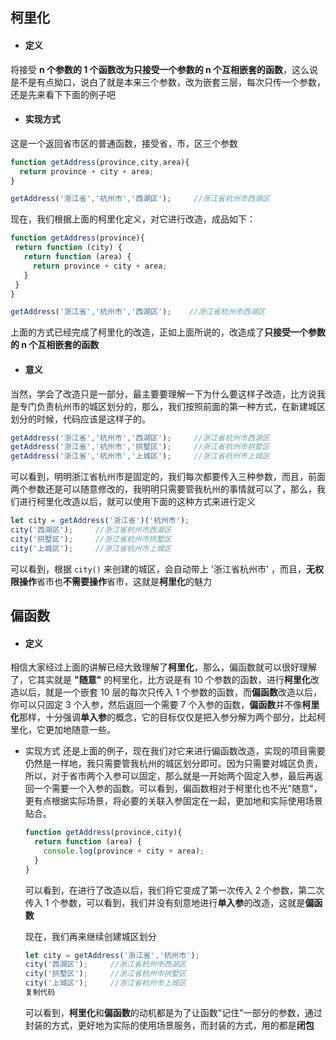 ## 柯里化

* #### 定义

将接受 **n 个参数的 1 个函数改为只接受一个参数的 n 个互相嵌套的函数**，这么说是不是有点拗口，说白了就是本来三个参数，改为嵌套三层，每次只传一个参数，还是先来看下下面的例子吧

* #### 实现方式

这是一个返回省市区的普通函数，接受省，市，区三个参数

```javascript copyable
function getAddress(province,city,area){
  return province + city + area;
}

getAddress('浙江省','杭州市','西湖区');     //浙江省杭州市西湖区
```

现在，我们根据上面的柯里化定义，对它进行改造，成品如下：

```javascript copyable
function getAddress(province){
 return function (city) {
   return function (area) {
     return province + city + area;
   }
 }
}

getAddress('浙江省','杭州市','西湖区');    //浙江省杭州市西湖区
```

上面的方式已经完成了柯里化的改造，正如上面所说的，改造成了**只接受一个参数的 n 个互相嵌套的函数**

* #### 意义

当然，学会了改造只是一部分，最主要要理解一下为什么要这样子改造，比方说我是专门负责杭州市的城区划分的，那么，我们按照前面的第一种方式，在新建城区划分的时候，代码应该是这样子的。

```javascript copyable
getAddress('浙江省','杭州市','西湖区');     //浙江省杭州市西湖区
getAddress('浙江省','杭州市','拱墅区');     //浙江省杭州市拱墅区
getAddress('浙江省','杭州市','上城区');     //浙江省杭州市上城区
```

可以看到，明明浙江省杭州市是固定的，我们每次都要传入三种参数，而且，前面两个参数还是可以随意修改的，我明明只需要管我杭州的事情就可以了，那么，我们进行柯里化改造以后，就可以使用下面的这种方式来进行定义

```javascript copyable
let city = getAddress('浙江省')('杭州市');
city('西湖区');     //浙江省杭州市西湖区
city('拱墅区');     //浙江省杭州市拱墅区
city('上城区');     //浙江省杭州市上城区
```

可以看到，根据 `city()` 来创建的城区，会自动带上 '浙江省杭州市' ，而且，**无权限操作**省市也**不需要操作**省市，这就是**柯里化**的魅力

## 偏函数

* #### 定义

相信大家经过上面的讲解已经大致理解了**柯里化**，那么，偏函数就可以很好理解了，它其实就是 **"随意"** 的柯里化，比方说是有 10 个参数的函数，进行**柯里化**改造以后，就是一个嵌套 10 层的每次只传入 1 个参数的函数，而**偏函数**改造以后，你可以只固定 3 个入参，然后返回一个需要 7 个入参的函数，**偏函数**并不像**柯里化**那样，十分强调**单入参**的概念，它的目标仅仅是把入参分解为两个部分，比起柯里化，它更加地随意一些。

* 实现方式
  还是上面的例子，现在我们对它来进行偏函数改造，实现的项目需要仍然是一样地，我只需要管我杭州的城区划分即可。因为只需要对城区负责，所以，对于省市两个入参可以固定，那么就是一开始两个固定入参，最后再返回一个需要一个入参的函数。可以看到，偏函数相对于柯里化也不光"随意"，更有点根据实际场景，将必要的关联入参固定在一起，更加地和实际使用场景贴合。

  ```javascript copyable
  function getAddress(province,city){
    return function (area) {
      console.log(province + city + area);
    }
  }
  ```

  可以看到，在进行了改造以后，我们将它变成了第一次传入 2 个参数，第二次传入 1 个参数，可以看到，我们并没有刻意地进行**单入参**的改造，这就是**偏函数**

  现在，我们再来继续创建城区划分

  ```javascript copyable
  let city = getAddress('浙江省','杭州市');
  city('西湖区');     //浙江省杭州市西湖区
  city('拱墅区');     //浙江省杭州市拱墅区
  city('上城区');     //浙江省杭州市上城区
  复制代码
  ```

  可以看到，**柯里化**和**偏函数**的动机都是为了让函数"记住"一部分的参数，通过封装的方式，更好地为实际的使用场景服务，而封装的方式，用的都是**闭包**

